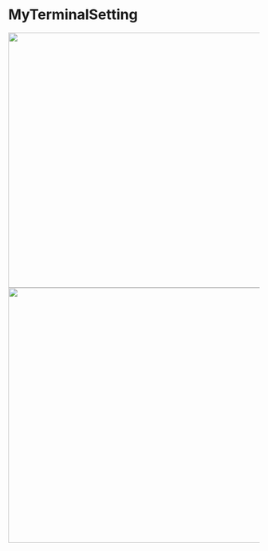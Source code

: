 # MyTerminalSetting

<div>
<img width="512" src="https://user-images.githubusercontent.com/55890012/118824675-024c8680-b8f5-11eb-8946-cd1853b8fcdc.png">
<img width="512" src="https://user-images.githubusercontent.com/55890012/118825252-7c7d0b00-b8f5-11eb-9a78-db73e9bfcbd5.png">
</div>
